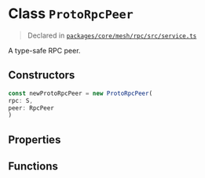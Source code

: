 # Class `ProtoRpcPeer`
> Declared in [`packages/core/mesh/rpc/src/service.ts`](https://github.com/dxos/protocols/blob/main/packages/core/mesh/rpc/src/service.ts#L19)

A type-safe RPC peer.

## Constructors
```ts
const newProtoRpcPeer = new ProtoRpcPeer(
rpc: S,
peer: RpcPeer
)
```

## Properties

## Functions
